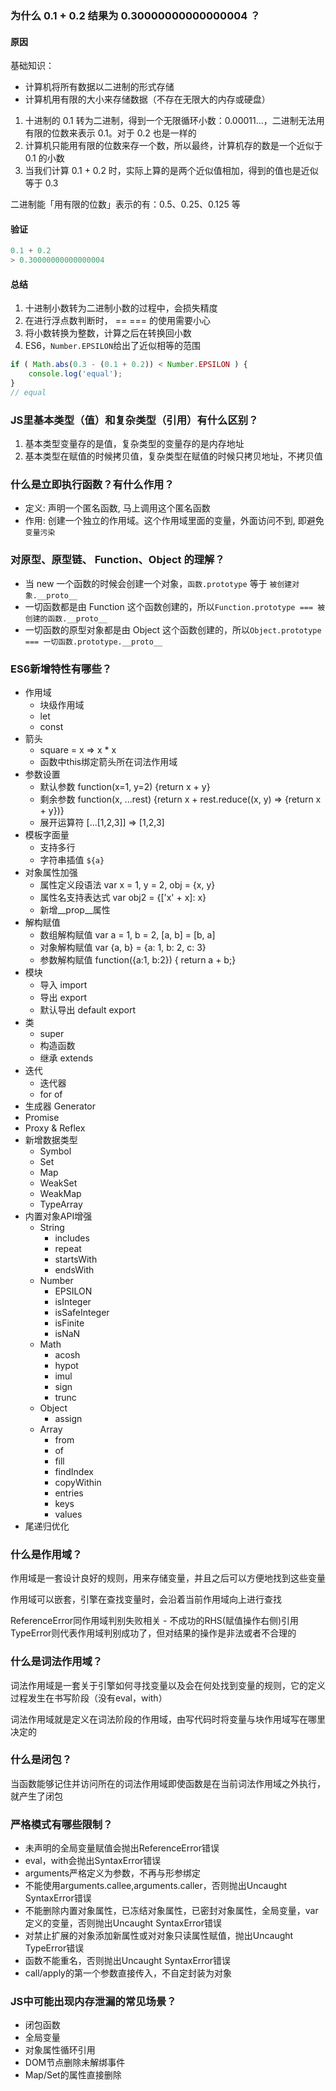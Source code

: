 ### 为什么 0.1 + 0.2 结果为 0.30000000000000004 ？

#### 原因
基础知识：
- 计算机将所有数据以二进制的形式存储
- 计算机用有限的大小来存储数据（不存在无限大的内存或硬盘）

1. 十进制的 0.1 转为二进制，得到一个无限循环小数：0.00011…，二进制无法用有限的位数来表示 0.1。对于 0.2 也是一样的
2. 计算机只能用有限的位数来存一个数，所以最终，计算机存的数是一个近似于 0.1 的小数
3. 当我们计算 0.1 + 0.2 时，实际上算的是两个近似值相加，得到的值也是近似等于 0.3

二进制能「用有限的位数」表示的有：0.5、0.25、0.125 等

#### 验证

```js
0.1 + 0.2
> 0.30000000000000004
```

#### 总结

1. 十进制小数转为二进制小数的过程中，会损失精度
2. 在进行浮点数判断时， == === 的使用需要小心
3. 将小数转换为整数，计算之后在转换回小数
4. ES6，`Number.EPSILON`给出了近似相等的范围
```js
if ( Math.abs(0.3 - (0.1 + 0.2)) < Number.EPSILON ) {
    console.log('equal');
}
// equal
```

### JS里基本类型（值）和复杂类型（引用）有什么区别？

1. 基本类型变量存的是值，复杂类型的变量存的是内存地址
2. 基本类型在赋值的时候拷贝值，复杂类型在赋值的时候只拷贝地址，不拷贝值

### 什么是立即执行函数？有什么作用？

- 定义: 声明一个匿名函数, 马上调用这个匿名函数
- 作用: 创建一个独立的作用域。这个作用域里面的变量，外面访问不到, 即避免`变量污染`

### 对原型、原型链、 Function、Object 的理解？

- 当 new 一个函数的时候会创建一个对象，`函数.prototype` 等于 `被创建对象.__proto__`
- 一切函数都是由 Function 这个函数创建的，所以`Function.prototype === 被创建的函数.__proto__`
- 一切函数的原型对象都是由 Object 这个函数创建的，所以`Object.prototype === 一切函数.prototype.__proto__`

### ES6新增特性有哪些？

- 作用域
    - 块级作用域
    - let
    - const
- 箭头
    - square = x => x * x
    - 函数中this绑定箭头所在词法作用域
- 参数设置
    - 默认参数 function(x=1, y=2) {return x + y}
    - 剩余参数 function(x, ...rest) {return x + rest.reduce((x, y) => {return x + y})}
    - 展开运算符 [...[1,2,3]] => [1,2,3]
- 模板字面量
    - 支持多行
    - 字符串插值 `${a}`
- 对象属性加强
    - 属性定义段语法 var x = 1, y = 2, obj = {x, y}
    - 属性名支持表达式 var obj2 = {['x' + x]: x}
    - 新增__prop__属性
- 解构赋值
    - 数组解构赋值 var a = 1, b = 2, [a, b] = [b, a]
    - 对象解构赋值 var {a, b} = {a: 1, b: 2, c: 3}
    - 参数解构赋值 function({a:1, b:2}) { return a + b;}
- 模块
    - 导入 import
    - 导出 export
    - 默认导出 default export
- 类
    - super
    - 构造函数
    - 继承 extends
- 迭代
    - 迭代器
    - for of
- 生成器 Generator
- Promise
- Proxy & Reflex
- 新增数据类型
    - Symbol
    - Set
    - Map
    - WeakSet
    - WeakMap
    - TypeArray
- 内置对象API增强
    - String
        - includes
        - repeat
        - startsWith
        - endsWith
    - Number
        - EPSILON
        - isInteger
        - isSafeInteger
        - isFinite
        - isNaN
    - Math
        - acosh
        - hypot
        - imul
        - sign
        - trunc
    - Object
        - assign
    - Array
        - from
        - of
        - fill
        - findIndex
        - copyWithin
        - entries
        - keys
        - values
- 尾递归优化

### 什么是作用域？

作用域是一套设计良好的规则，用来存储变量，并且之后可以方便地找到这些变量

作用域可以嵌套，引擎在查找变量时，会沿着当前作用域向上进行查找

ReferenceError同作用域判别失败相关 - 不成功的RHS(赋值操作右侧)引用
TypeError则代表作用域判别成功了，但对结果的操作是非法或者不合理的

### 什么是词法作用域？

词法作用域是一套关于引擎如何寻找变量以及会在何处找到变量的规则，它的定义过程发生在书写阶段（没有eval，with）

词法作用域就是定义在词法阶段的作用域，由写代码时将变量与块作用域写在哪里决定的

### 什么是闭包？

当函数能够记住并访问所在的词法作用域即使函数是在当前词法作用域之外执行，就产生了闭包

### 严格模式有哪些限制？

- 未声明的全局变量赋值会抛出ReferenceError错误
- eval，with会抛出SyntaxError错误
- arguments严格定义为参数，不再与形参绑定
- 不能使用arguments.callee,arguments.caller，否则抛出Uncaught SyntaxError错误
- 不能删除内置对象属性，已冻结对象属性，已密封对象属性，全局变量，var定义的变量，否则抛出Uncaught SyntaxError错误
- 对禁止扩展的对象添加新属性或对对象只读属性赋值，抛出Uncaught TypeError错误
- 函数不能重名，否则抛出Uncaught SyntaxError错误
- call/apply的第一个参数直接传入，不自定封装为对象

### JS中可能出现内存泄漏的常见场景？

- 闭包函数
- 全局变量
- 对象属性循环引用
- DOM节点删除未解绑事件
- Map/Set的属性直接删除

